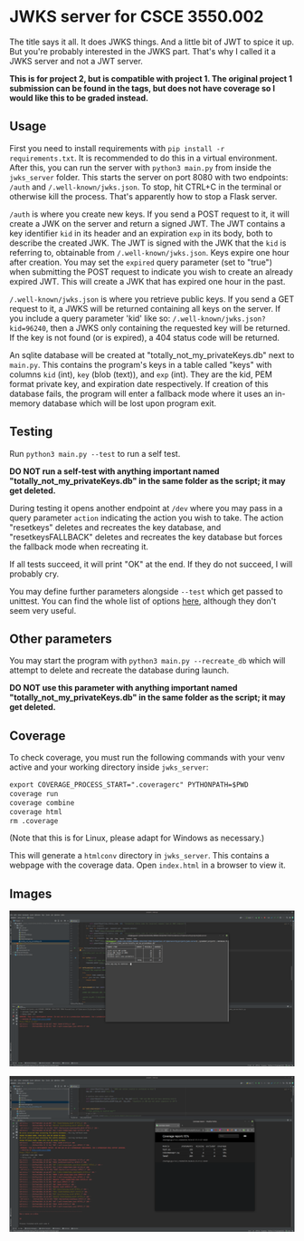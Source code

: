 # JWKS server for CSCE 3550.002

The title says it all. It does JWKS things. And a little bit of JWT to spice it up. But you're probably interested in the JWKS part. That's why I called it a JWKS server and not a JWT server.

**This is for project 2, but is compatible with project 1. The original project 1 submission can be found in the tags, but does not have coverage so I would like this to be graded instead.**

## Usage
First you need to install requirements with `pip install -r requirements.txt`. It is recommended to do this in a virtual environment. After this, you can run the server with `python3 main.py` from inside the `jwks_server` folder. This starts the server on port 8080 with two endpoints: `/auth` and `/.well-known/jwks.json`. To stop, hit CTRL+C in the terminal or otherwise kill the process. That's apparently how to stop a Flask server.

`/auth` is where you create new keys. If you send a POST request to it, it will create a JWK on the server and return a signed JWT. The JWT contains a key identifier `kid` in its header and an expiration `exp` in its body, both to describe the created JWK. The JWT is signed with the JWK that the `kid` is referring to, obtainable from `/.well-known/jwks.json`. Keys expire one hour after creation. You may set the `expired` query parameter (set to "true") when submitting the POST request to indicate you wish to create an already expired JWT. This will create a JWK that has expired one hour in the past.

`/.well-known/jwks.json` is where you retrieve public keys. If you send a GET request to it, a JWKS will be returned containing all keys on the server. If you include a query parameter 'kid' like so: `/.well-known/jwks.json?kid=96240`, then a JWKS only containing the requested key will be returned. If the key is not found (or is expired), a 404 status code will be returned.

An sqlite database will be created at "totally_not_my_privateKeys.db" next to `main.py`. This contains the program's keys in a table called "keys" with columns `kid` (int), `key` (blob (text)), and `exp` (int). They are the kid, PEM format private key, and expiration date respectively.
If creation of this database fails, the program will enter a fallback mode where it uses an in-memory database which will be lost upon program exit.

## Testing
Run `python3 main.py --test` to run a self test.

**DO NOT run a self-test with anything important named "totally_not_my_privateKeys.db" in the same folder as the script; it may get deleted.**

During testing it opens another endpoint at `/dev` where you may pass in a query parameter `action` indicating the action you wish to take. The action "resetkeys" deletes and recreates the key database, and "resetkeysFALLBACK" deletes and recreates the key database but forces the fallback mode when recreating it.

If all tests succeed, it will print "OK" at the end. If they do not succeed, I will probably cry.

You may define further parameters alongside `--test` which get passed to unittest. You can find the whole list of options [here](https://docs.python.org/3/library/unittest.html#command-line-options), although they don't seem very useful.

## Other parameters
You may start the program with `python3 main.py --recreate_db` which will attempt to delete and recreate the database during launch.

**DO NOT use this parameter with anything important named "totally_not_my_privateKeys.db" in the same folder as the script; it may get deleted.**

## Coverage
To check coverage, you must run the following commands with your venv active and your working directory inside `jwks_server`:
```shell
export COVERAGE_PROCESS_START=".coveragerc" PYTHONPATH=$PWD
coverage run
coverage combine
coverage html
rm .coverage
```
(Note that this is for Linux, please adapt for Windows as necessary.)

This will generate a `htmlconv` directory in `jwks_server`. This contains a webpage with the coverage data. Open `index.html` in a browser to view it.

## Images
![Software running against provided test suite](images/provided_test_suite.webp "Running against the provided test suite")

![Software running its own test suite](images/own_test_suite.webp "Running its built in test suite")